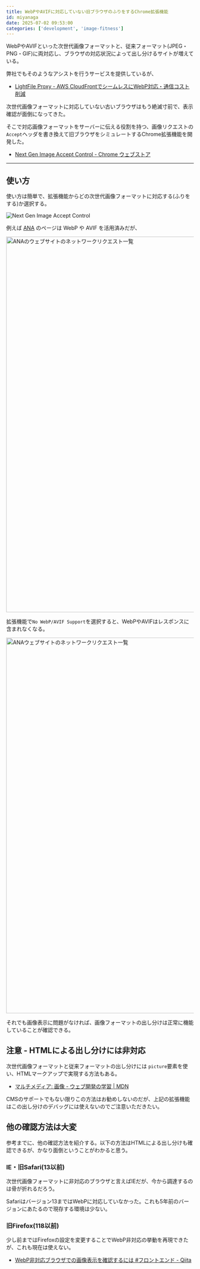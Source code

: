 ```yaml
---
title: WebPやAVIFに対応していない旧ブラウザのふりをするChrome拡張機能
id: miyanaga
date: 2025-07-02 09:53:00
categories: ['development', 'image-fitness']
---
```


WebPやAVIFといった次世代画像フォーマットと、従来フォーマット(JPEG・PNG・GIF)に両対応し、ブラウザの対応状況によって出し分けるサイトが増えている。

弊社でもそのようなアシストを行うサービスを提供しているが、

- [LightFile Proxy - AWS CloudFrontでシームレスにWebP対応・通信コスト削減](https://www.lightfile-proxy.net/)

次世代画像フォーマットに対応していない古いブラウザはもう絶滅寸前で、表示確認が面倒になってきた。

そこで対応画像フォーマットをサーバーに伝える役割を持つ、画像リクエストの`Accept`ヘッダを書き換えて旧ブラウザをシミュレートするChrome拡張機能を開発した。

- [Next Gen Image Accept Control - Chrome ウェブストア](https://chromewebstore.google.com/detail/next-gen-image-accept-con/ndoehffkihifmbfnhjpmahfiaopjjccp?hl=ja)

---

## 使い方

使い方は簡単で、拡張機能からどの次世代画像フォーマットに対応する(ふりをする)か選択する。

![Next Gen Image Accept Control](https://lh3.googleusercontent.com/jly7J2XjZ1dgbURQyzSY2BXfsbG-25GOByKPujpb8LOG_G_qzps9icJfBzXpRFyfJHfZ9hNGNJ1Q2mbWv6EZc-rn-Hw=s1280-w1280-h800)

例えば [ANA](https://www.ana.co.jp/ja/jp/) のページは WebP や AVIF を活用済みだが、

<img src="https://assets.ideamans.com/miyanaga/images/2025/07/ana-website-network-requests.png" alt="ANAのウェブサイトのネットワークリクエスト一覧" width="1600" height="1006" />

拡張機能で`No WebP/AVIF Support`を選択すると、WebPやAVIFはレスポンスに含まれなくなる。

<img src="https://assets.ideamans.com/miyanaga/images/2025/07/ana-website-network-requests_1.png" alt="ANAウェブサイトのネットワークリクエスト一覧" width="1600" height="1006" />

それでも画像表示に問題がなければ、画像フォーマットの出し分けは正常に機能していることが確認できる。

## 注意 - HTMLによる出し分けには非対応

次世代画像フォーマットと従来フォーマットの出し分けには `picture`要素を使い、HTMLマークアップで実現する方法もある。

- [マルチメディア: 画像 - ウェブ開発の学習 | MDN](https://developer.mozilla.org/ja/docs/Learn_web_development/Extensions/Performance/Multimedia)

CMSのサポートでもない限りこの方法はお勧めしないのだが、上記の拡張機能はこの出し分けのデバッグには使えないのでご注意いただきたい。

## 他の確認方法は大変

参考までに、他の確認方法を紹介する。以下の方法はHTMLによる出し分けも確認できるが、かなり面倒ということがわかると思う。

### IE・旧Safari(13以前)

次世代画像フォーマットに非対応のブラウザと言えばIEだが、今から調達するのは骨が折れるだろう。

Safariはバージョン13まではWebPに対応していなかった。これも5年前のバージョンにあたるので現存する環境は少ない。

### 旧Firefox(118以前)

少し前まではFirefoxの設定を変更することでWebP非対応の挙動を再現できたが、これも現在は使えない。

- [WebP非対応ブラウザでの画像表示を確認するには #フロントエンド - Qiita](https://qiita.com/miyanaga/items/401051035a52ca6ba905)
